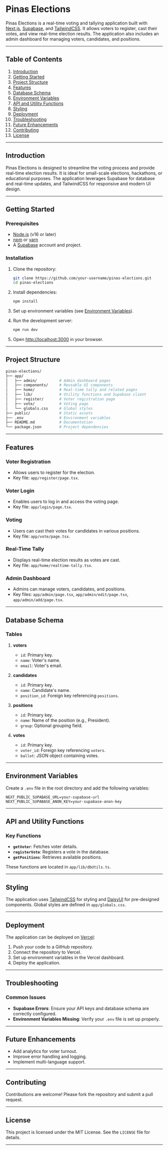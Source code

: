 # Pinas Elections

Pinas Elections is a real-time voting and tallying application built with [Next.js](https://nextjs.org), [Supabase](https://supabase.com), and [TailwindCSS](https://tailwindcss.com). It allows voters to register, cast their votes, and view real-time election results. The application also includes an admin dashboard for managing voters, candidates, and positions.

---

## Table of Contents

1. [Introduction](#introduction)
2. [Getting Started](#getting-started)
3. [Project Structure](#project-structure)
4. [Features](#features)
5. [Database Schema](#database-schema)
6. [Environment Variables](#environment-variables)
7. [API and Utility Functions](#api-and-utility-functions)
8. [Styling](#styling)
9. [Deployment](#deployment)
10. [Troubleshooting](#troubleshooting)
11. [Future Enhancements](#future-enhancements)
12. [Contributing](#contributing)
13. [License](#license)

---

## Introduction

Pinas Elections is designed to streamline the voting process and provide real-time election results. It is ideal for small-scale elections, hackathons, or educational purposes. The application leverages Supabase for database and real-time updates, and TailwindCSS for responsive and modern UI design.

---

## Getting Started

### Prerequisites

- [Node.js](https://nodejs.org/) (v16 or later)
- [npm](https://www.npmjs.com/) or [yarn](https://yarnpkg.com/)
- A [Supabase](https://supabase.com) account and project.

### Installation

1. Clone the repository:

   ```bash
   git clone https://github.com/your-username/pinas-elections.git
   cd pinas-elections
   ```

2. Install dependencies:

   ```bash
   npm install
   ```

3. Set up environment variables (see [Environment Variables](#environment-variables)).

4. Run the development server:

   ```bash
   npm run dev
   ```

5. Open [http://localhost:3000](http://localhost:3000) in your browser.

---

## Project Structure

```bash
pinas-elections/
├── app/
│   ├── admin/          # Admin dashboard pages
│   ├── components/     # Reusable UI components
│   ├── home/           # Real-time tally and related pages
│   ├── lib/            # Utility functions and Supabase client
│   ├── register/       # Voter registration page
│   ├── vote/           # Voting page
│   └── globals.css     # Global styles
├── public/             # Static assets
├── .env                # Environment variables
├── README.md           # Documentation
└── package.json        # Project dependencies
```

---

## Features

### Voter Registration

- Allows users to register for the election.
- Key file: `app/register/page.tsx`.

### Voter Login

- Enables users to log in and access the voting page.
- Key file: `app/login/page.tsx`.

### Voting

- Users can cast their votes for candidates in various positions.
- Key file: `app/vote/page.tsx`.

### Real-Time Tally

- Displays real-time election results as votes are cast.
- Key file: `app/home/realtime-tally.tsx`.

### Admin Dashboard

- Admins can manage voters, candidates, and positions.
- Key files: `app/admin/page.tsx`, `app/admin/edit/page.tsx`, `app/admin/add/page.tsx`.

---

## Database Schema

### Tables

1. **voters**
   - `id`: Primary key.
   - `name`: Voter's name.
   - `email`: Voter's email.

2. **candidates**
   - `id`: Primary key.
   - `name`: Candidate's name.
   - `position_id`: Foreign key referencing `positions`.

3. **positions**
   - `id`: Primary key.
   - `name`: Name of the position (e.g., President).
   - `group`: Optional grouping field.

4. **votes**
   - `id`: Primary key.
   - `voter_id`: Foreign key referencing `voters`.
   - `ballot`: JSON object containing votes.

---

## Environment Variables

Create a `.env` file in the root directory and add the following variables:

```env
NEXT_PUBLIC_SUPABASE_URL=your-supabase-url
NEXT_PUBLIC_SUPABASE_ANON_KEY=your-supabase-anon-key
```

---

## API and Utility Functions

### Key Functions

- **`getVoter`**: Fetches voter details.
- **`registerVote`**: Registers a vote in the database.
- **`getPositions`**: Retrieves available positions.

These functions are located in `app/lib/dbUtils.ts`.

---

## Styling

The application uses [TailwindCSS](https://tailwindcss.com) for styling and [DaisyUI](https://daisyui.com) for pre-designed components. Global styles are defined in `app/globals.css`.

---

## Deployment

The application can be deployed on [Vercel](https://vercel.com):

1. Push your code to a GitHub repository.
2. Connect the repository to Vercel.
3. Set up environment variables in the Vercel dashboard.
4. Deploy the application.

---

## Troubleshooting

### Common Issues

- **Supabase Errors**: Ensure your API keys and database schema are correctly configured.
- **Environment Variables Missing**: Verify your `.env` file is set up properly.

---

## Future Enhancements

- Add analytics for voter turnout.
- Improve error handling and logging.
- Implement multi-language support.

---

## Contributing

Contributions are welcome! Please fork the repository and submit a pull request.

---

## License

This project is licensed under the MIT License. See the `LICENSE` file for details.

---
